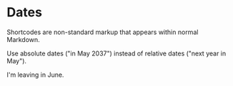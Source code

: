 # Dates

Shortcodes are non-standard markup that appears within normal Markdown.

Use absolute dates ("in May 2037") instead of relative dates ("next year in May").

I'm leaving in June.
